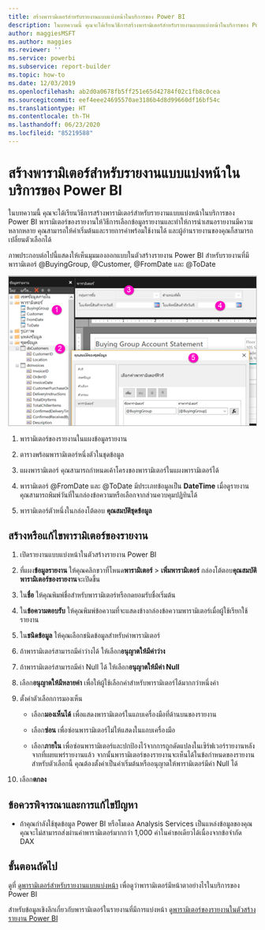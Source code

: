 ```yaml
---
title: สร้างพารามิเตอร์สำหรับรายงานแบบแบ่งหน้าในบริการของ Power BI
description: ในบทความนี้ คุณจะได้เรียนวิธีการสร้างพารามิเตอร์สำหรับรายงานแบบแบ่งหน้าในบริการของ Power BI
author: maggiesMSFT
ms.author: maggies
ms.reviewer: ''
ms.service: powerbi
ms.subservice: report-builder
ms.topic: how-to
ms.date: 12/03/2019
ms.openlocfilehash: ab2d0a0678fb5ff251e65d42784f02c1fb8c0cea
ms.sourcegitcommit: eef4eee24695570ae3186b4d8d99660df16bf54c
ms.translationtype: HT
ms.contentlocale: th-TH
ms.lasthandoff: 06/23/2020
ms.locfileid: "85219588"
---
```

# <a name="create-parameters-for-paginated-reports-in-the-power-bi-service"></a>สร้างพารามิเตอร์สำหรับรายงานแบบแบ่งหน้าในบริการของ Power BI

ในบทความนี้ คุณจะได้เรียนวิธีการสร้างพารามิเตอร์สำหรับรายงานแบบแบ่งหน้าในบริการของ Power BI  พารามิเตอร์ของรายงานให้วิธีการเลือกข้อมูลรายงานและทำให้การนำเสนอรายงานมีความหลากหลาย คุณสามารถให้ค่าเริ่มต้นและรายการค่าพร้อมใช้งานได้ และผู้อ่านรายงานของคุณก็สามารถเปลี่ยนตัวเลือกได้  

ภาพประกอบต่อไปนี้แสดงให้เห็นมุมมองออกแบบในตัวสร้างรายงาน Power BI สำหรับรายงานที่มีพารามิเตอร์ @BuyingGroup, @Customer, @FromDate และ @ToDate 
  
![พารามิเตอร์ในตัวสร้างรายงาน](media/paginated-reports-parameters/power-bi-paginated-parameters-report-builder.png)
  
1.  พารามิเตอร์ของรายงานในแผงข้อมูลรายงาน  
  
2.  ตารางพร้อมพารามิเตอร์หนึ่งตัวในชุดข้อมูล  
  
3.  แผงพารามิเตอร์ คุณสามารถกำหนดเค้าโครงของพารามิเตอร์ในแผงพารามิเตอร์ได้ 
  
4.  พารามิเตอร์ @FromDate และ @ToDate มีประเภทข้อมูลเป็น **DateTime** เมื่อดูรายงาน คุณสามารถพิมพ์วันที่ในกล่องข้อความหรือเลือกจากส่วนควบคุมปฏิทินได้ 

5.  พารามิเตอร์ตัวหนึ่งในกล่องโต้ตอบ **คุณสมบัติชุดข้อมูล**  

  
## <a name="create-or-edit-a-report-parameter"></a>สร้างหรือแก้ไขพารามิเตอร์ของรายงาน  
  
1.  เปิดรายงานแบบแบ่งหน้าในตัวสร้างรายงาน Power BI

1. ที่แผง**ข้อมูลรายงาน** ให้คุณคลิกขวาที่โหนด**พารามิเตอร์** > **เพิ่มพารามิเตอร์** กล่องโต้ตอบ**คุณสมบัติพารามิเตอร์ของรายงาน**จะเปิดขึ้น  
  
2.  ใน**ชื่อ** ให้คุณพิมพ์ชื่อสำหรับพารามิเตอร์หรือกดยอมรับชื่อเริ่มต้น  
  
3.  ใน**ข้อความตอบรับ** ให้คุณพิมพ์ข้อความที่จะแสดงข้างกล่องข้อความพารามิเตอร์เมื่อผู้ใช้เรียกใช้รายงาน  
  
4.  ใน**ชนิดข้อมูล** ให้คุณเลือกชนิดข้อมูลสำหรับค่าพารามิเตอร์  
  
5.  ถ้าพารามิเตอร์สามารถมีค่าว่างได้ ให้เลือก**อนุญาตให้มีค่าว่าง**  
  
6.  ถ้าพารามิเตอร์สามารถมีค่า Null ได้ ให้เลือก**อนุญาตให้มีค่า Null**  
  
7.  เลือก**อนุญาตให้มีหลายค่า** เพื่อให้ผู้ใช้เลือกค่าสำหรับพารามิเตอร์ได้มากกว่าหนึ่งค่า  
  
8.  ตั้งค่าตัวเลือกการมองเห็น  
  
    -   เลือก**มองเห็นได้** เพื่อแสดงพารามิเตอร์ในแถบเครื่องมือที่ด้านบนของรายงาน  
  
    -   เลือก**ซ่อน** เพื่อซ่อนพารามิเตอร์ไม่ให้แสดงในแถบเครื่องมือ  
  
    -   เลือก**ภายใน** เพื่อซ่อนพารามิเตอร์และปกป้องไว้จากการถูกดัดแปลงในเซิร์ฟเวอร์รายงานหลังจากที่เผยแพร่รายงานแล้ว จากนั้นพารามิเตอร์ของรายงานจะเห็นได้ในข้อกำหนดของรายงาน สำหรับตัวเลือกนี้ คุณต้องตั้งค่าเป็นค่าเริ่มต้นหรืออนุญาตให้พารามิเตอร์มีค่า Null ได้  
  
9. เลือก**ตกลง** 

## <a name="considerations-and-troubleshooting"></a>ข้อควรพิจารณาและการแก้ไขปัญหา

- ถ้าคุณกำลังใช้ชุดข้อมูล Power BI หรือโมเดล Analysis Services เป็นแหล่งข้อมูลของคุณ คุณจะไม่สามารถส่งผ่านค่าพารามิเตอร์มากกว่า 1,000 ค่าในคำขอเดียวได้เนื่องจากข้อจำกัด DAX 

 
## <a name="next-steps"></a>ขั้นตอนถัดไป

ดูที่ [ดูพารามิเตอร์สำหรับรายงานแบบแบ่งหน้า](../consumer/paginated-reports-view-parameters.md) เพื่อดูว่าพารามิเตอร์มีหน้าตาอย่างไรในบริการของ Power BI

สำหรับข้อมูลเชิงลึกเกี่ยวกับพารามิเตอร์ในรายงานที่มีการแบ่งหน้า ดู[พารามิเตอร์ของรายงานในตัวสร้างรายงาน Power BI](report-builder-parameters.md)
